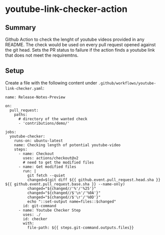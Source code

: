 # youtube-link-checker-action #


## Summary ##

Github Action to check the lenght of youtube videos provided in any README.
The check would be used on every pull request opened against the git head.
Sets the PR status to failure if the action finds a youtube link that does 
not meet the requiremtns.

## Setup ##

Create a file with the following content under `.github/workflows/youtube-link-checker.yaml`:

```
name: Release-Notes-Preview

on:
  pull_request:
    paths:
      # directory of the wanted check
      - 'contributions/demo/'

jobs:
  youtube-checker:
    runs-on: ubuntu-latest
    name: Checking length of potential youtube-video
    steps:
      - name: Checkout
        uses: actions/checkout@v2
        # need to get the modified files
      - name: Get modified files
        run: |
          git fetch --quiet
          changed=$(git diff ${{ github.event.pull_request.head.sha }} ${{ github.event.pull_request.base.sha }} --name-only)
          changed="${changed//'%'/'%25'}"
          changed="${changed//$'\n'/'%0A'}"
          changed="${changed//$'\r'/'%0D'}"
          echo "::set-output name=files::$changed"
        id: git-command
      - name: Youtube Checker Step
        uses: ./
        id: checker
        with:
          file-path: ${{ steps.git-command.outputs.files}}
```
